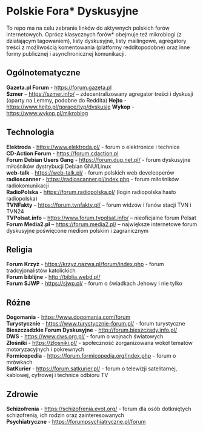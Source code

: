 # Polskie Fora* Dyskusyjne

To repo ma na celu zebranie linków do aktywnych polskich forów internetowych. Oprócz klasycznych forów* obejmuje też mikroblogi (z działającym tagowaniem), listy dyskusyjne, listy mailingowe, agregatory treści z możliwością komentowania (platformy redditopodobne) oraz inne formy publicznej i asynchronicznej komunikacji.

## Ogólnotematyczne
**Gazeta.pl Forum** - https://forum.gazeta.pl  
**Szmer** – https://szmer.info/ – zdecentralizowany agregator treści i dyskusji (oparty na Lemmy, podobne do Reddita)
**Hejto** - https://www.hejto.pl/gorace/typ/dyskusje
**Wykop** - https://www.wykop.pl/mikroblog  

## Technologia
**Elektroda** - https://www.elektroda.pl/ - forum o elektronice i technice  
**CD-Action Forum** - https://forum.cdaction.pl  
**Forum Debian Users Gang** - https://forum.dug.net.pl/ - forum dyskusyjne miłośników dystrybucji Debian GNU/Linux  
**web-talk** - https://web-talk.pl/ - forum polskich web develeoperów  
**radioscanner** - https://radioscanner.pl/index.php - forum miłośników radiokomunikacji  
**RadioPolska** - https://forum.radiopolska.pl/ (login radiopolska hasło radiopolska)  
**TVNFakty** – https://forum.tvnfakty.pl/ – forum widzów i fanów stacji TVN i TVN24  
**TVPolsat.info** – https://www.forum.tvpolsat.info/ – nieoficjalne forum Polsat  
**Forum Media2.pl** – https://forum.media2.pl/ – największe internetowe forum dyskusyjne poświęcone mediom polskim i zagranicznym

## Religia
**Forum Krzyż** - https://krzyz.nazwa.pl/forum/index.php - forum tradcyjonalistów katolickich  
**Forum biblijne** - http://biblia.webd.pl/  
**Forum SJWP** - https://sjwp.pl/ - forum o świadkach Jehowy i nie tylko  

## Różne
**Dogomania** - https://www.dogomania.com/forum  
**Turystycznie** - https://www.turystycznie-forum.pl/ - forum turystyczne  
**Bieszczadzkie Forum Dyskusyjne** - http://forum.bieszczady.info.pl/  
**DWS** - https://www.dws.org.pl/ - forum o wojnach światowych  
**Złośniki** - https://zlosniki.pl/ - społeczność zorganizowana wokół tematów motoryzacyjnych i pokrewnych  
**Formicopedia** - https://forum.formicopedia.org/index.php - forum o mrówkach  
**SatKurier** - https://forum.satkurier.pl/ - forum o telewizji satelitarnej, kablowej, cyfrowej i technice odbioru TV


## Zdrowie
**Schizofrenia** - https://schizofrenia.evot.org/ - forum dla osób dotkniętych schizofrenią, ich rodzin oraz zainteresowanych  
**Psychiatryczne** - https://forumpsychiatryczne.pl/forum  
